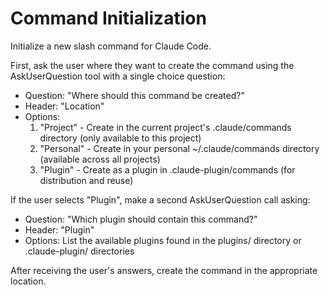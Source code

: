 # Command Initialization

Initialize a new slash command for Claude Code.

First, ask the user where they want to create the command using the AskUserQuestion tool with a single choice question:
- Question: "Where should this command be created?"
- Header: "Location"
- Options:
  1. "Project" - Create in the current project's .claude/commands directory (only available to this project)
  2. "Personal" - Create in your personal ~/.claude/commands directory (available across all projects)
  3. "Plugin" - Create as a plugin in .claude-plugin/commands (for distribution and reuse)

If the user selects "Plugin", make a second AskUserQuestion call asking:
- Question: "Which plugin should contain this command?"
- Header: "Plugin"
- Options: List the available plugins found in the plugins/ directory or .claude-plugin/ directories

After receiving the user's answers, create the command in the appropriate location.
